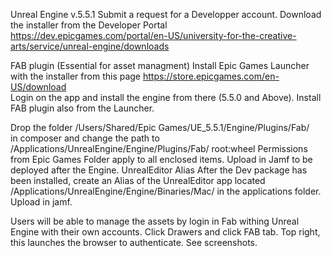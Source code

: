 Unreal Engine v.5.5.1 
Submit a request for a Developper account.
Download the installer from the Developer Portal https://dev.epicgames.com/portal/en-US/university-for-the-creative-arts/service/unreal-engine/downloads 
 
FAB plugin (Essential for asset managment) 
Install Epic Games Launcher with the installer from this page https://store.epicgames.com/en-US/download  
Login on the app and install the engine from there (5.5.0 and Above). 
Install FAB plugin also from the Launcher. 
 
Drop the folder 
/Users/Shared/Epic Games/UE_5.5.1/Engine/Plugins/Fab/  
in composer and change the path to   
/Applications/UnrealEngine/Engine/Plugins/Fab/ 
root:wheel Permissions from Epic Games Folder apply to all enclosed items. 
Upload in Jamf to be deployed after the Engine. 
UnrealEditor Alias 
After the Dev package has been installed, create an Alias of the UnrealEditor app  located /Applications/UnrealEngine/Engine/Binaries/Mac/ in the applications folder. 
Upload in jamf. 
 
Users will be able to manage the assets by login in Fab withing Unreal Engine with their own accounts. Click Drawers and click FAB tab. Top right, this launches the browser to authenticate. See screenshots. 
 
